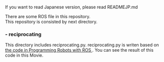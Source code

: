 If you want to read Japanese version, please read READMEJP.md

There are some ROS file in this repository.  
This repository is consisted by next directory.  
### - reciprocating  
  This directory includes reciprocating.py. reciprocating.py is writen based on [the code in Programming Robots with ROS ](https://github.com/osrf/rosbook/blob/master/wanderbot/red_light_green_light.py). You can see the result of this code in this Movie.  
  

  
  
  
